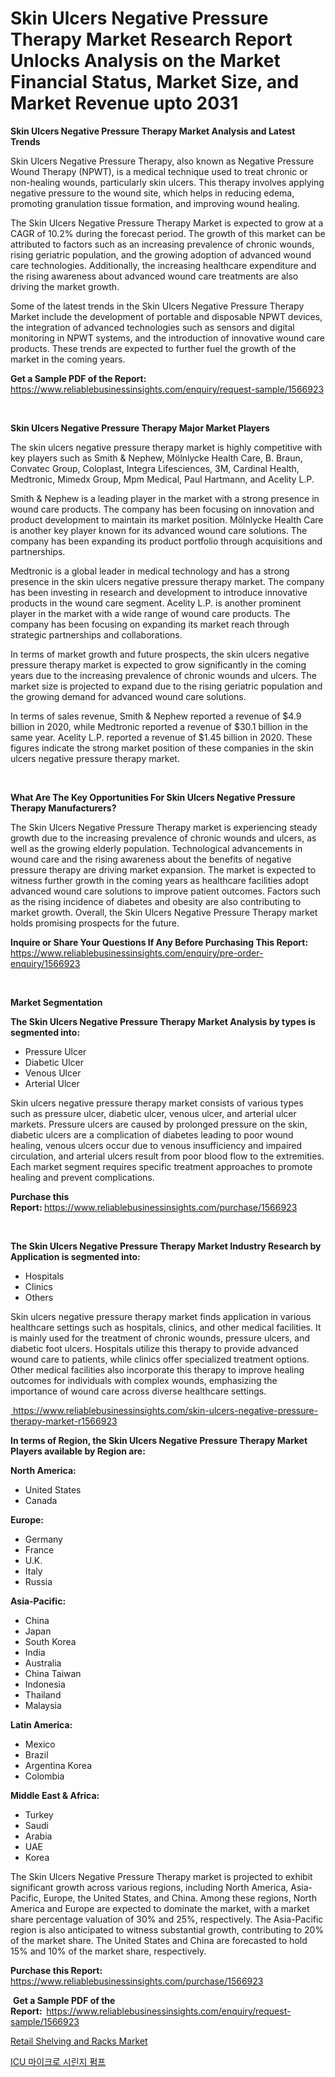 <p><h1>Skin Ulcers Negative Pressure Therapy Market Research Report Unlocks Analysis on the Market Financial Status, Market Size, and Market Revenue upto 2031</h1></p><p><strong>Skin Ulcers Negative Pressure Therapy Market Analysis and Latest Trends</strong></p>
<p><p>Skin Ulcers Negative Pressure Therapy, also known as Negative Pressure Wound Therapy (NPWT), is a medical technique used to treat chronic or non-healing wounds, particularly skin ulcers. This therapy involves applying negative pressure to the wound site, which helps in reducing edema, promoting granulation tissue formation, and improving wound healing.</p><p>The Skin Ulcers Negative Pressure Therapy Market is expected to grow at a CAGR of 10.2% during the forecast period. The growth of this market can be attributed to factors such as an increasing prevalence of chronic wounds, rising geriatric population, and the growing adoption of advanced wound care technologies. Additionally, the increasing healthcare expenditure and the rising awareness about advanced wound care treatments are also driving the market growth.</p><p>Some of the latest trends in the Skin Ulcers Negative Pressure Therapy Market include the development of portable and disposable NPWT devices, the integration of advanced technologies such as sensors and digital monitoring in NPWT systems, and the introduction of innovative wound care products. These trends are expected to further fuel the growth of the market in the coming years.</p></p>
<p><strong>Get a Sample PDF of the Report:&nbsp;</strong> <a href="https://www.reliablebusinessinsights.com/enquiry/request-sample/1566923">https://www.reliablebusinessinsights.com/enquiry/request-sample/1566923</a></p>
<p>&nbsp;</p>
<p><strong>Skin Ulcers Negative Pressure Therapy Major Market Players</strong></p>
<p><p>The skin ulcers negative pressure therapy market is highly competitive with key players such as Smith & Nephew, Mölnlycke Health Care, B. Braun, Convatec Group, Coloplast, Integra Lifesciences, 3M, Cardinal Health, Medtronic, Mimedx Group, Mpm Medical, Paul Hartmann, and Acelity L.P.</p><p>Smith & Nephew is a leading player in the market with a strong presence in wound care products. The company has been focusing on innovation and product development to maintain its market position. Mölnlycke Health Care is another key player known for its advanced wound care solutions. The company has been expanding its product portfolio through acquisitions and partnerships.</p><p>Medtronic is a global leader in medical technology and has a strong presence in the skin ulcers negative pressure therapy market. The company has been investing in research and development to introduce innovative products in the wound care segment. Acelity L.P. is another prominent player in the market with a wide range of wound care products. The company has been focusing on expanding its market reach through strategic partnerships and collaborations.</p><p>In terms of market growth and future prospects, the skin ulcers negative pressure therapy market is expected to grow significantly in the coming years due to the increasing prevalence of chronic wounds and ulcers. The market size is projected to expand due to the rising geriatric population and the growing demand for advanced wound care solutions.</p><p>In terms of sales revenue, Smith & Nephew reported a revenue of $4.9 billion in 2020, while Medtronic reported a revenue of $30.1 billion in the same year. Acelity L.P. reported a revenue of $1.45 billion in 2020. These figures indicate the strong market position of these companies in the skin ulcers negative pressure therapy market.</p></p>
<p>&nbsp;</p>
<p><strong>What Are The Key Opportunities For Skin Ulcers Negative Pressure Therapy Manufacturers?</strong></p>
<p><p>The Skin Ulcers Negative Pressure Therapy market is experiencing steady growth due to the increasing prevalence of chronic wounds and ulcers, as well as the growing elderly population. Technological advancements in wound care and the rising awareness about the benefits of negative pressure therapy are driving market expansion. The market is expected to witness further growth in the coming years as healthcare facilities adopt advanced wound care solutions to improve patient outcomes. Factors such as the rising incidence of diabetes and obesity are also contributing to market growth. Overall, the Skin Ulcers Negative Pressure Therapy market holds promising prospects for the future.</p></p>
<p><strong>Inquire or Share Your Questions If Any Before Purchasing This Report:</strong> <a href="https://www.reliablebusinessinsights.com/enquiry/pre-order-enquiry/1566923">https://www.reliablebusinessinsights.com/enquiry/pre-order-enquiry/1566923</a></p>
<p>&nbsp;</p>
<p><strong>Market Segmentation</strong></p>
<p><strong>The Skin Ulcers Negative Pressure Therapy Market Analysis by types is segmented into:</strong></p>
<p><ul><li>Pressure Ulcer</li><li>Diabetic Ulcer</li><li>Venous Ulcer</li><li>Arterial Ulcer</li></ul></p>
<p><p>Skin ulcers negative pressure therapy market consists of various types such as pressure ulcer, diabetic ulcer, venous ulcer, and arterial ulcer markets. Pressure ulcers are caused by prolonged pressure on the skin, diabetic ulcers are a complication of diabetes leading to poor wound healing, venous ulcers occur due to venous insufficiency and impaired circulation, and arterial ulcers result from poor blood flow to the extremities. Each market segment requires specific treatment approaches to promote healing and prevent complications.</p></p>
<p><strong>Purchase this Report:&nbsp;</strong><a href="https://www.reliablebusinessinsights.com/purchase/1566923">https://www.reliablebusinessinsights.com/purchase/1566923</a></p>
<p>&nbsp;</p>
<p><strong>The Skin Ulcers Negative Pressure Therapy Market Industry Research by Application is segmented into:</strong></p>
<p><ul><li>Hospitals</li><li>Clinics</li><li>Others</li></ul></p>
<p><p>Skin ulcers negative pressure therapy market finds application in various healthcare settings such as hospitals, clinics, and other medical facilities. It is mainly used for the treatment of chronic wounds, pressure ulcers, and diabetic foot ulcers. Hospitals utilize this therapy to provide advanced wound care to patients, while clinics offer specialized treatment options. Other medical facilities also incorporate this therapy to improve healing outcomes for individuals with complex wounds, emphasizing the importance of wound care across diverse healthcare settings.</p></p>
<p><a href="https://www.reliablebusinessinsights.com/skin-ulcers-negative-pressure-therapy-market-r1566923">&nbsp;https://www.reliablebusinessinsights.com/skin-ulcers-negative-pressure-therapy-market-r1566923</a></p>
<p><strong>In terms of Region, the Skin Ulcers Negative Pressure Therapy Market Players available by Region are:</strong></p>
<p>
    <p> <strong> North America: </strong>
        <ul>
            <li>United States</li>
            <li>Canada</li>
        </ul>
        </p> 
    <p> <strong> Europe: </strong>
        <ul>
            <li>Germany</li>
            <li>France</li>
            <li>U.K.</li>
            <li>Italy</li>
            <li>Russia</li>
        </ul>
        </p> 
    <p> <strong> Asia-Pacific: </strong>
        <ul>
            <li>China</li>
            <li>Japan</li>
            <li>South Korea</li>
            <li>India</li>
            <li>Australia</li>
            <li>China Taiwan</li>
            <li>Indonesia</li>
            <li>Thailand</li>
            <li>Malaysia</li>
        </ul>
        </p> 
    <p> <strong> Latin America: </strong>
        <ul>
            <li>Mexico</li>
            <li>Brazil</li>
            <li>Argentina Korea</li>
            <li>Colombia</li>
        </ul>
        </p> 
    <p> <strong> Middle East & Africa: </strong>
        <ul>
            <li>Turkey</li>
            <li>Saudi</li>
            <li>Arabia</li>
            <li>UAE</li>
            <li>Korea</li>
        </ul>
    </p>
    </p>
<p><p>The Skin Ulcers Negative Pressure Therapy market is projected to exhibit significant growth across various regions, including North America, Asia-Pacific, Europe, the United States, and China. Among these regions, North America and Europe are expected to dominate the market, with a market share percentage valuation of 30% and 25%, respectively. The Asia-Pacific region is also anticipated to witness substantial growth, contributing to 20% of the market share. The United States and China are forecasted to hold 15% and 10% of the market share, respectively.</p></p>
<p><strong>Purchase this Report: </strong><a href="https://www.reliablebusinessinsights.com/purchase/1566923">https://www.reliablebusinessinsights.com/purchase/1566923</a></p>
<p>&nbsp;<strong>Get a Sample PDF of the Report:&nbsp;&nbsp;</strong><a href="https://www.reliablebusinessinsights.com/enquiry/request-sample/1566923">https://www.reliablebusinessinsights.com/enquiry/request-sample/1566923</a></p>
<p><strong></strong></p>
<p><p><a href="https://github.com/carolinehamilton5656/Market-Research-Report-List-1/blob/main/retail-shelving-and-racks-market.md">Retail Shelving and Racks Market</a></p><p><a href="https://github.com/ZacharyScthmitt4465/Market-Research-Report-List-2/blob/main/1445626126308.md">ICU 마이크로 시린지 펌프</a></p></p>